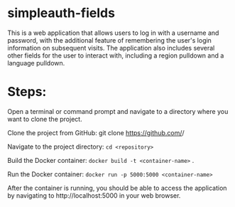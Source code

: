 # simpleauth-fields
This is a web application that allows users to log in with a username and password, with the additional feature of remembering the user's login information on subsequent visits. The application also includes several other fields for the user to interact with, including a region pulldown and a language pulldown.

# Steps:
Open a terminal or command prompt and navigate to a directory where you want to clone the project.

Clone the project from GitHub: git clone https://github.com/<username>/<repository>

Navigate to the project directory: `cd <repository>`

Build the Docker container: `docker build -t <container-name>` .

Run the Docker container: `docker run -p 5000:5000 <container-name>`

After the container is running, you should be able to access the application by navigating to http://localhost:5000 in your web browser.
